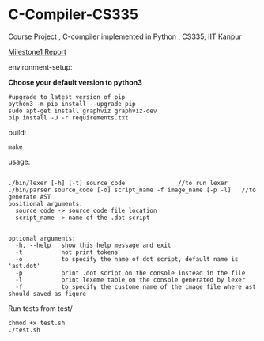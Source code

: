 # C-Compiler-CS335
Course Project , C-compiler implemented in Python , CS335, IIT Kanpur
<br>
<!-- [Milestone1 Report (Latex)](https://github.com/RohitRanjangit/C-Compiler-CS335/blob/main/Documentation/CS335_Project_Milestone1.pdf) -->
[Milestone1 Report](reports/CS335_Project_Milestone1.pdf)

environment-setup:

**Choose your default version to python3**
```
#upgrade to latest version of pip
python3 -m pip install --upgrade pip
sudo apt-get install graphviz graphviz-dev
pip install -U -r requirements.txt
```


build: 
```
make
```

usage:
```

./bin/lexer [-h] [-t] source_code               //to run lexer
./bin/parser source_code [-o] script_name -f image_name [-p -l]   //to generate AST
positional arguments:
  source_code -> source code file location
  script_name -> name of the .dot script
  

optional arguments:
  -h, --help   show this help message and exit
  -t           not print tokens
  -o           to specify the name of dot script, default name is 'ast.dot'
  -p           print .dot script on the console instead in the file
  -l           print lexeme table on the console generated by lexer
  -f           to specify the custome name of the image file where ast should saved as figure
```

Run tests from test/
```
chmod +x test.sh
./test.sh
```

